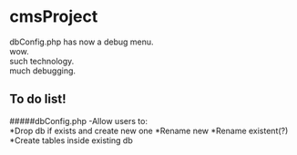 cmsProject
==========

dbConfig.php has now a debug menu.  
wow.  
such technology.  
much debugging.

To do list!
----------
#####dbConfig.php
    -Allow users to:  
        *Drop db if exists and create new one
        *Rename new
        *Rename existent(?)
        *Create tables inside existing db